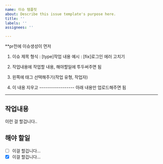 ```yaml
---
name: 이슈 템플릿
about: Describe this issue template's purpose here.
title: ''
labels: ''
assignees: ''

---
```


**pr전에 이슈생성이 먼저
1. 이슈 제목 형식 :  [type]작업 내용
예시 : [fix]로그인 에러 고치기

2. 작업내용에 작업할 내용, 해야할일에 투두써주면 됨

3. 왼쪽에 태그 선택해주기(작업 유형, 작업자)

4. 이 내용 지우고 ------------------ 아래 내용만 업로드해주면 됨
--------------------

## 작업내용

이런 걸 할겁니다..

## 해야 할일
- [ ] 이걸 할겁니다...
- [x] 이걸 할겁니다...
